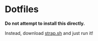 # Dotfiles

**Do not attempt to install this directly.**

Instead, download [strap.sh](https://osx-strap.herokuapp.com/strap.sh) and just run it!
